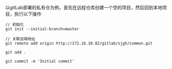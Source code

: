 以gitLab部署的私有仓为例，首先在远程仓库创建一个空的项目，然后回到本地项目，执行以下操作

```
// 初始化
git init --initial-branch=master

// 关联远端地址
git remote add origin http://172.16.10.82/gitlab/sjgh/common.git

git add .

git commit -m 'Initial commit' 


```
